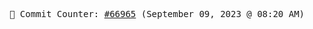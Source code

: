 <p align="center">
    <samp>
        📮 Commit Counter: <a href="https://github.com/Javascript-void0/Javascript-void0/commits/main">#66965</a> (September 09, 2023 @ 08:20 AM)
    </samp>
</p>